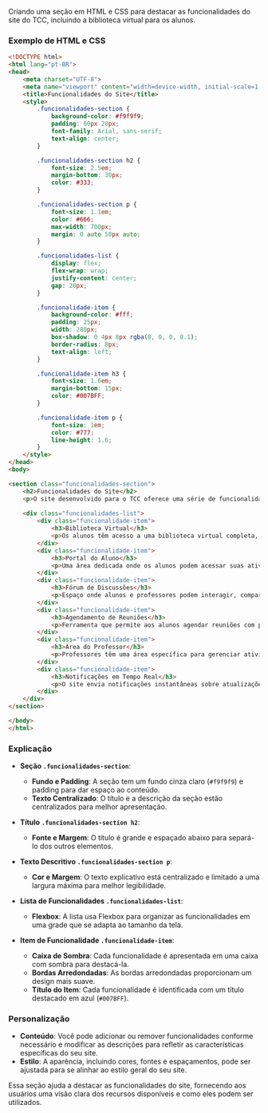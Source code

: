 Criando uma seção em HTML e CSS para destacar as funcionalidades do site do TCC, incluindo a biblioteca virtual para os alunos. 

### Exemplo de HTML e CSS

```html
<!DOCTYPE html>
<html lang="pt-BR">
<head>
    <meta charset="UTF-8">
    <meta name="viewport" content="width=device-width, initial-scale=1.0">
    <title>Funcionalidades do Site</title>
    <style>
        .funcionalidades-section {
            background-color: #f9f9f9;
            padding: 60px 20px;
            font-family: Arial, sans-serif;
            text-align: center;
        }

        .funcionalidades-section h2 {
            font-size: 2.5em;
            margin-bottom: 30px;
            color: #333;
        }

        .funcionalidades-section p {
            font-size: 1.1em;
            color: #666;
            max-width: 700px;
            margin: 0 auto 50px auto;
        }

        .funcionalidades-list {
            display: flex;
            flex-wrap: wrap;
            justify-content: center;
            gap: 20px;
        }

        .funcionalidade-item {
            background-color: #fff;
            padding: 25px;
            width: 280px;
            box-shadow: 0 4px 8px rgba(0, 0, 0, 0.1);
            border-radius: 8px;
            text-align: left;
        }

        .funcionalidade-item h3 {
            font-size: 1.6em;
            margin-bottom: 15px;
            color: #007BFF;
        }

        .funcionalidade-item p {
            font-size: 1em;
            color: #777;
            line-height: 1.6;
        }
    </style>
</head>
<body>

<section class="funcionalidades-section">
    <h2>Funcionalidades do Site</h2>
    <p>O site desenvolvido para o TCC oferece uma série de funcionalidades que facilitam o acesso e o compartilhamento de informações entre alunos e professores. Abaixo estão listadas as principais funcionalidades:</p>
    
    <div class="funcionalidades-list">
        <div class="funcionalidade-item">
            <h3>Biblioteca Virtual</h3>
            <p>Os alunos têm acesso a uma biblioteca virtual completa, onde podem consultar livros, artigos e outros materiais didáticos a qualquer momento.</p>
        </div>
        <div class="funcionalidade-item">
            <h3>Portal do Aluno</h3>
            <p>Uma área dedicada onde os alunos podem acessar suas atividades, enviar trabalhos e consultar notas e feedbacks dos professores.</p>
        </div>
        <div class="funcionalidade-item">
            <h3>Fórum de Discussões</h3>
            <p>Espaço onde alunos e professores podem interagir, compartilhar ideias e discutir temas relevantes para o curso e para o TCC.</p>
        </div>
        <div class="funcionalidade-item">
            <h3>Agendamento de Reuniões</h3>
            <p>Ferramenta que permite aos alunos agendar reuniões com professores para orientações e revisões de projetos.</p>
        </div>
        <div class="funcionalidade-item">
            <h3>Área do Professor</h3>
            <p>Professores têm uma área específica para gerenciar atividades, fazer upload de materiais e monitorar o progresso dos alunos.</p>
        </div>
        <div class="funcionalidade-item">
            <h3>Notificações em Tempo Real</h3>
            <p>O site envia notificações instantâneas sobre atualizações, prazos e novos materiais adicionados, mantendo todos informados.</p>
        </div>
    </div>
</section>

</body>
</html>
```

### Explicação

- **Seção `.funcionalidades-section`**:
  - **Fundo e Padding**: A seção tem um fundo cinza claro (`#f9f9f9`) e padding para dar espaço ao conteúdo.
  - **Texto Centralizado**: O título e a descrição da seção estão centralizados para melhor apresentação.

- **Título `.funcionalidades-section h2`**:
  - **Fonte e Margem**: O título é grande e espaçado abaixo para separá-lo dos outros elementos.

- **Texto Descritivo `.funcionalidades-section p`**:
  - **Cor e Margem**: O texto explicativo está centralizado e limitado a uma largura máxima para melhor legibilidade.

- **Lista de Funcionalidades `.funcionalidades-list`**:
  - **Flexbox**: A lista usa Flexbox para organizar as funcionalidades em uma grade que se adapta ao tamanho da tela.

- **Item de Funcionalidade `.funcionalidade-item`**:
  - **Caixa de Sombra**: Cada funcionalidade é apresentada em uma caixa com sombra para destacá-la.
  - **Bordas Arredondadas**: As bordas arredondadas proporcionam um design mais suave.
  - **Título do Item**: Cada funcionalidade é identificada com um título destacado em azul (`#007BFF`).

### Personalização

- **Conteúdo**: Você pode adicionar ou remover funcionalidades conforme necessário e modificar as descrições para refletir as características específicas do seu site.
- **Estilo**: A aparência, incluindo cores, fontes e espaçamentos, pode ser ajustada para se alinhar ao estilo geral do seu site.

Essa seção ajuda a destacar as funcionalidades do site, fornecendo aos usuários uma visão clara dos recursos disponíveis e como eles podem ser utilizados.